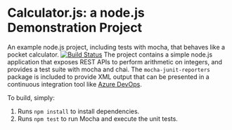 Calculator.js: a node.js Demonstration Project
==============================================
An example node.js project, including tests with mocha, that behaves like
a pocket calculator.
[![Build Status](https://dev.azure.com/davidyusimVXO7T/Integration%20External%20Source%20control%20with%20Azure%20Pipline/_apis/build/status/dyusim.calculator?branchName=master)](https://dev.azure.com/davidyusimVXO7T/Integration%20External%20Source%20control%20with%20Azure%20Pipline/_build/latest?definitionId=1&branchName=master)
The project contains a simple node.js application that exposes REST APIs
to perform arithmetic on integers, and provides a test suite with mocha
and chai.  The `mocha-junit-reporters` package is included to provide XML
output that can be presented in a continuous integration tool like
[Azure DevOps](https://azure.com/devops).

To build, simply:

1. Runs `npm install` to install dependencies.
2. Runs `npm test` to run Mocha and execute the unit tests.

